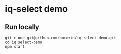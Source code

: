 # iq-select demo

## Run locally

```
git clone git@github.com:borovin/iq-select-demo.git
cd iq-select-demo
npm start
```
